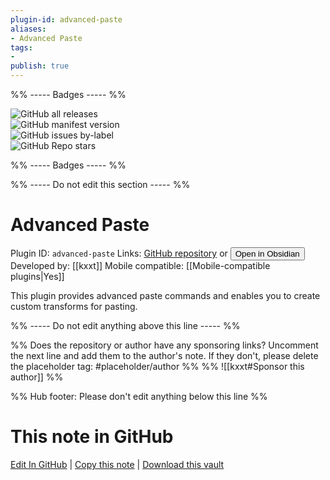```yaml
---
plugin-id: advanced-paste
aliases:
- Advanced Paste
tags: 
- 
publish: true
---
```


%% ----- Badges ----- %%

![GitHub all releases](https://img.shields.io/github/downloads/kxxt/obsidian-advanced-paste/total?color=573E7A&logo=github&style=for-the-badge)   
![GitHub manifest version](https://img.shields.io/github/manifest-json/v/kxxt/obsidian-advanced-paste?color=573E7A&logo=github&style=for-the-badge)   
![GitHub issues by-label](https://img.shields.io/github/issues/kxxt/obsidian-advanced-paste/help%20wanted?color=573E7A&logo=github&style=for-the-badge)   
![GitHub Repo stars](https://img.shields.io/github/stars/kxxt/obsidian-advanced-paste?color=573E7A&logo=github&style=for-the-badge)

%% ----- Badges ----- %%

%% ----- Do not edit this section ----- %%

# Advanced Paste

Plugin ID: `advanced-paste`
Links: [GitHub repository](https://github.com/kxxt/obsidian-advanced-paste) or [<button id=HH>Open in Obsidian</button>](obsidian://show-plugin?id=advanced-paste)
Developed by: [[kxxt]]
Mobile compatible: [[Mobile-compatible plugins|Yes]]

This plugin provides advanced paste commands and enables you to create custom transforms for pasting.

%% ----- Do not edit anything above this line ----- %% 

%% Does the repository or author have any sponsoring links? Uncomment the next line and add them to the author's note. If they don't, please delete the placeholder tag: #placeholder/author %%
%% ![[kxxt#Sponsor this author]] %%

%% Hub footer: Please don't edit anything below this line %%

# This note in GitHub

<span class="git-footer">[Edit In GitHub](https://github.dev/obsidian-community/obsidian-hub/blob/main/02%20-%20Community%20Expansions/02.05%20All%20Community%20Expansions/Plugins/advanced-paste.md "git-hub-edit-note") | [Copy this note](https://raw.githubusercontent.com/obsidian-community/obsidian-hub/main/02%20-%20Community%20Expansions/02.05%20All%20Community%20Expansions/Plugins/advanced-paste.md "git-hub-copy-note") | [Download this vault](https://github.com/obsidian-community/obsidian-hub/archive/refs/heads/main.zip "git-hub-download-vault") </span>

